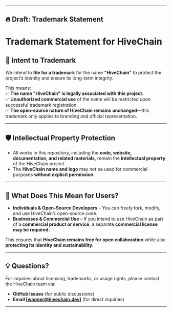 
---

## **🔥 Draft: Trademark Statement**  

# **Trademark Statement for HiveChain**  

## **📜 Intent to Trademark**  
We intend to **file for a trademark** for the name **"HiveChain"** to protect the project’s identity and ensure its long-term integrity.  

This means:  
✅ **The name "HiveChain" is legally associated with this project.**  
✅ **Unauthorized commercial use** of the name will be restricted upon successful trademark registration.  
✅ **The open-source nature of HiveChain remains unchanged**—this trademark only applies to branding and official representation.  

---

## **🛡️ Intellectual Property Protection**  
- All works in this repository, including the **code, website, documentation, and related materials,** remain the **intellectual property** of the HiveChain project.  
- The **HiveChain name and logo** may not be used for commercial purposes **without explicit permission.**  

---

## **🤔 What Does This Mean for Users?**  
- **Individuals & Open-Source Developers** – You can freely fork, modify, and use HiveChain’s open-source code.  
- **Businesses & Commercial Use** – If you intend to use HiveChain as part of a **commercial product or service**, a separate **commercial license may be required.**  

This ensures that **HiveChain remains free for open collaboration** while also **protecting its identity and sustainability.**  

---

## **💡 Questions?**  
For inquiries about licensing, trademarks, or usage rights, please contact the HiveChain team via:  
- **GitHub Issues** (for public discussions)  
- **Email [wagner@hivechain.dev]** (for direct inquiries)  

---
